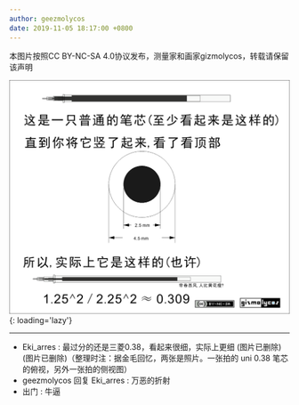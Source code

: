 ```yaml
---
author: geezmolycos
date: 2019-11-05 18:17:00 +0800
---
```


本图片按照CC BY-NC-SA 4.0协议发布，测量家和画家gizmolycos，转载请保留该声明

![](/assets/images/qq-zone/2019-11-05-filler.png){: loading='lazy'}

---

- Eki_arres : 最过分的还是三菱0.38，看起来很细，实际上更细 (图片已删除) (图片已删除)（整理时注：据金毛回忆，两张是照片。一张拍的 uni 0.38 笔芯的俯视，另外一张拍的侧视图）
- geezmolycos 回复 Eki_arres : 万恶的折射
- 出门 : 牛逼
